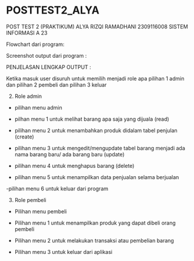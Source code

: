 # POSTTEST2_ALYA
POST TEST 2 (PRAKTIKUM) ALYA RIZQI RAMADHANI 2309116008 SISTEM INFORMASI A 23

Flowchart dari program: 

Screenshot output dari program :

PENJELASAN LENGKAP OUTPUT :

Ketika masuk user disuruh untuk memilih menjadi role apa pilihan 1 admin dan pilihan 2 pembeli dan pilihan 3 keluar

2. Role admin
- pilihan menu admin
  
- pilhan menu 1 untuk melihat barang apa saja yang dijuala (read)

- pilihan menu 2 untuk menambahkan produk didalam tabel penjulan (create)

- pilihan menu 3 untuk mengedit/mengupdate tabel barang menjadi ada nama barang baru/ ada barang baru (update)

- pilihan menu 4 untuk menghapus barang (delete)

- pilihan menu 5 untuk menampilkan data penjualan selama berjualan

-pilihan menu 6 untuk keluar dari program

3. Role pembeli
- Pilihan menu pembeli

- Pilihan menu 1 untuk menampilkan produk yang dapat dibeli orang pembeli

- Pilihan menu 2 untuk melakukan transaksi atau pembelian barang

- Pilihan menu 3 untuk keluar dari aplikasi
